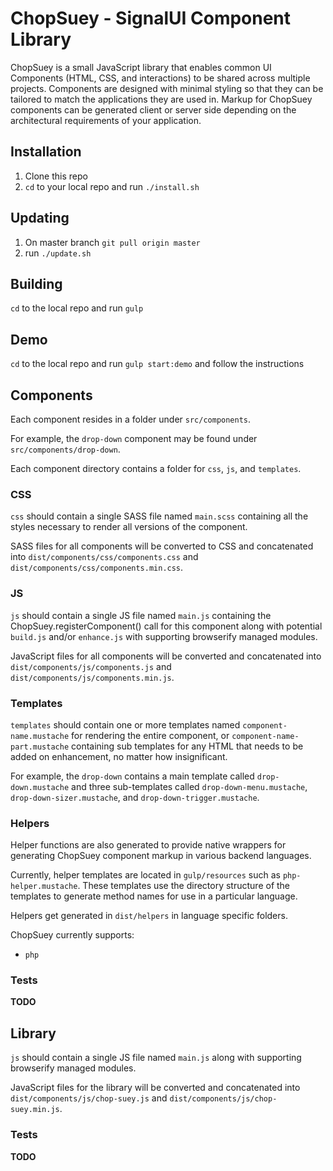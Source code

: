 # ChopSuey - SignalUI Component Library

ChopSuey is a small JavaScript library that enables common UI Components (HTML, CSS, and interactions) to be shared across multiple projects. Components are designed with minimal styling so that they can be tailored to match the applications they are used in. Markup for ChopSuey components can be generated client or server side depending on the architectural requirements of your application.

## Installation

1. Clone this repo
2. `cd` to your local repo and run `./install.sh`

## Updating

1. On master branch `git pull origin master`
2. run `./update.sh`

## Building

`cd` to the local repo and run `gulp`

## Demo

`cd` to the local repo and run `gulp start:demo` and follow the instructions

## Components

Each component resides in a folder under `src/components`.

For example, the `drop-down` component may be found under `src/components/drop-down`.

Each component directory contains a folder for `css`, `js`, and `templates`.

### CSS

`css` should contain a single SASS file named `main.scss` containing all the styles necessary to render all versions of the component.

SASS files for all components will be converted to CSS and concatenated into `dist/components/css/components.css` and `dist/components/css/components.min.css`.

### JS

`js` should contain a single JS file named `main.js` containing the ChopSuey.registerComponent() call for this component along with potential `build.js` and/or `enhance.js` with supporting browserify managed modules. 

JavaScript files for all components will be converted and concatenated into `dist/components/js/components.js` and `dist/components/js/components.min.js`.

### Templates

`templates` should contain one or more templates  named `component-name.mustache` for rendering the entire component, or `component-name-part.mustache` containing sub templates for any HTML that needs to be added on enhancement, no matter how insignificant.

For example, the `drop-down` contains a main template called `drop-down.mustache` and three sub-templates called `drop-down-menu.mustache`, `drop-down-sizer.mustache`, and `drop-down-trigger.mustache`.

### Helpers

Helper functions are also generated to provide native wrappers for generating ChopSuey component markup in various backend languages.

Currently, helper templates are located in `gulp/resources` such as `php-helper.mustache`. These templates use the directory structure of the templates to generate method names for use in a particular language.

Helpers get generated in `dist/helpers` in language specific folders.

ChopSuey currently supports:
* `php`

### Tests

**TODO**

## Library

`js` should contain a single JS file named `main.js` along with supporting browserify managed modules. 

JavaScript files for the library will be converted and concatenated into `dist/components/js/chop-suey.js` and `dist/components/js/chop-suey.min.js`.

### Tests

**TODO**

